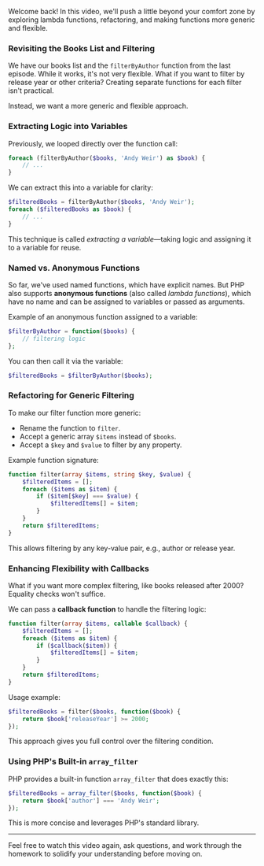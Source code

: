 
Welcome back! In this video, we'll push a little beyond your comfort zone by exploring lambda functions, refactoring, and making functions more generic and flexible.

### Revisiting the Books List and Filtering

We have our books list and the `filterByAuthor` function from the last episode. While it works, it's not very flexible. What if you want to filter by release year or other criteria? Creating separate functions for each filter isn't practical.

Instead, we want a more generic and flexible approach.

### Extracting Logic into Variables

Previously, we looped directly over the function call:

```php
foreach (filterByAuthor($books, 'Andy Weir') as $book) {
    // ...
}
```

We can extract this into a variable for clarity:

```php
$filteredBooks = filterByAuthor($books, 'Andy Weir');
foreach ($filteredBooks as $book) {
    // ...
}
```

This technique is called _extracting a variable_—taking logic and assigning it to a variable for reuse.

### Named vs. Anonymous Functions

So far, we've used named functions, which have explicit names. But PHP also supports **anonymous functions** (also called _lambda functions_), which have no name and can be assigned to variables or passed as arguments.

Example of an anonymous function assigned to a variable:

```php
$filterByAuthor = function($books) {
    // filtering logic
};
```

You can then call it via the variable:

```php
$filteredBooks = $filterByAuthor($books);
```

### Refactoring for Generic Filtering

To make our filter function more generic:

- Rename the function to `filter`.
- Accept a generic array `$items` instead of `$books`.
- Accept a `$key` and `$value` to filter by any property.

Example function signature:

```php
function filter(array $items, string $key, $value) {
    $filteredItems = [];
    foreach ($items as $item) {
        if ($item[$key] === $value) {
            $filteredItems[] = $item;
        }
    }
    return $filteredItems;
}
```

This allows filtering by any key-value pair, e.g., author or release year.

### Enhancing Flexibility with Callbacks

What if you want more complex filtering, like books released after 2000? Equality checks won't suffice.

We can pass a **callback function** to handle the filtering logic:

```php
function filter(array $items, callable $callback) {
    $filteredItems = [];
    foreach ($items as $item) {
        if ($callback($item)) {
            $filteredItems[] = $item;
        }
    }
    return $filteredItems;
}
```

Usage example:

```php
$filteredBooks = filter($books, function($book) {
    return $book['releaseYear'] >= 2000;
});
```

This approach gives you full control over the filtering condition.

### Using PHP's Built-in `array_filter`

PHP provides a built-in function `array_filter` that does exactly this:

```php
$filteredBooks = array_filter($books, function($book) {
    return $book['author'] === 'Andy Weir';
});
```

This is more concise and leverages PHP's standard library.

---

Feel free to watch this video again, ask questions, and work through the homework to solidify your understanding before moving on.